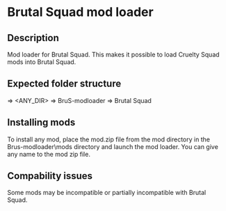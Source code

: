 # Brutal Squad mod loader

 ## Description
 Mod loader for Brutal Squad. This makes it possible to load Cruelty Squad mods into Brutal Squad.
 
 ## Expected folder structure
 => <ANY_DIR>
	=> BruS-modloader
	=> Brutal Squad
 
 ## Installing mods
 To install any mod, place the mod.zip file from the mod directory in the Brus-modloader\mods directory and launch the mod loader. You can give any name to the mod zip file.
 
 ## Compability issues
 Some mods may be incompatible or partially incompatible with Brutal Squad.